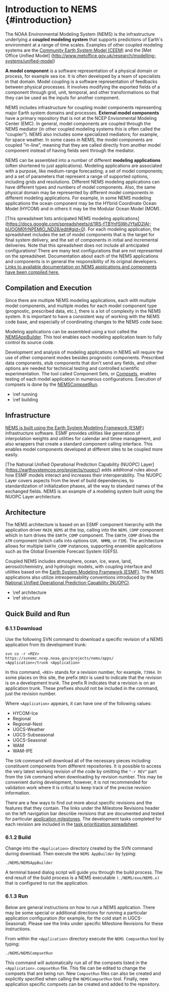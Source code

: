 Introduction to NEMS {#introduction}
====================

The NOAA Environmental Modeling System (NEMS) is the infrastructure
underlying a **coupled modeling system** that supports predictions of
Earth's environment at a range of time scales. Examples of other
coupled modeling systems are the 
[Community Earth System Model (CEEM)](http://www.cesm.ucar.edu)
and the
[Met Office Unified Model] (http://www.metoffice.gov.uk/research/modelling-systems/unified-model)

**A model component** is a software representation of a physical
domain or process, for example sea ice. It is often developed by a
team of specialists in that domain. Model coupling is a software
representation of feedbacks between physical processes. It involves
modifying the exported fields of a component through grid, unit,
temporal, and other transformations so that they can be used as the
inputs for another component.

NEMS includes infrastructure for coupling model components
representing major Earth system domains and processes.  **External
model components** have a primary repository that is not at the NCEP
Envionmental Modeling Center (EMC). In general, model components are
coupled through the NEMS mediator (in other coupled modeling systems
this is often called the "coupler").  NEMS also includes some
specialized mediators; for example, for space weather. In some cases
in NEMS, the model components are coupled "in-line", meaning that they
are called directly from another model component instead of having
fields sent through the mediator.

NEMS can be assembled into a number of different **modeling
applications** (often shortened to just applications). Modeling
applications are associated with a purpose, like medium-range
forecasting; a set of model components; and a set of parameters that
represent a range of supported options, including grids and
resolutions. Different NEMS modeling applications can have different
types and numbers of model components. Also, the same physical domain
may be represented by different model components in different modeling
applications. For example, in some NEMS modeling applications the
ocean component may be the HYbrid Coordinate Ocean Model (HYCOM) and
in others it may be the Modular Ocean Model (MOM).

[This spreadsheet lists anticipated NEMS modeling applications] (https://docs.google.com/spreadsheets/d/1RS-fTBYnfSIWrJYfalD2lAI-bUOGM0frNPEMIO_ND28/edit#gid=0).
For each modeling application, the spreadsheet includes the set of
model components that is the target for final system delivery, and the
set of components in initial and incremental deliveries. Note that
this spreadsheet does not include all anticipated configurations!
There are many test configurations that are not represented on the
spreadsheet. Documentation about each of the NEMS applications and
components is in general the responsibility of its original
developers. 
[Links to available documentation on NEMS applications and components have been compiled here.](https://docs.google.com/spreadsheets/d/1CLT66uzJrjrsY-um0jB5hU-Gfeh3_VCIJDA4-Ibmu5s/edit#gid=0)


Compilation and Execution
-------------------------

Since there are multiple NEMS modeling applications, each with
multiple model components, and multiple modes for each model component
type (prognostic, prescribed data, etc.), there is a lot of complexity
in the NEMS system. It is important to have a consistent way of
working with the NEMS code base, and especially of coordinating
changes to the NEMS code base.

Modeling applications can be assembled using a tool called the
[NEMSAppBuilder](building).  This tool enables each modeling
application team to fully control its source code.

Development and analysis of modeling applications in NEMS will require
the use of other component modes besides prognostic
components. Prescribed data components, stub components that don't
send any fields, and other options are needed for technical testing
and controlled scientific experimentation. The tool called Component
Sets, or
[Compsets](https://esgf.esrl.noaa.gov/projects/couplednems/compsets),
enables testing of each model application in numerous configurations.
Execution of compsets is done by the
[NEMSCompsetRun](running).

* \ref running
* \ref building

Infrastructure
--------------

[NEMS is built using the Earth System Modeling Framework (ESMF)](https://www.earthsystemcog.org/projects/esmf/)
infrastructure software. ESMF provides utilities like generation of
interpolation weights and utilities for calendar and timee management,
and also wrappers that create a standard component calling
interface. This enables model components developed at different sites
to be coupled more easily.

[The National Unified Operational Prediction Capability (NUOPC) Layer] (https://earthsystemcog.org/projects/nuopc/)
adds additional rules about how ESMF models interact and increases
their interoperability. The NUOPC Layer covers aspects from the level
of build dependencies, to standardization of initialization phases,
all the way to standard names of the exchanged fields. NEMS is an
example of a modeling system built using the NUOPC Layer architecture.

Architecture 
------------

The NEMS architecture is based on an ESMF component hierarchy with the
application driver `MAIN_NEMS` at the top, calling into the
`NEMS_COMP` component which in turn drives the `EARTH_COMP`
component. The `EARTH_COMP` drives the `ATM` component (which calls
into options `GSM, NMMB`, or `FIM`). The architecture allows for
multiple `EARTH_COMP` instances, supporting ensemble applications such
as the Global Ensemble Forecast System (GEFS).

Coupled NEMS includes atmosphere, ocean, ice, wave, land,
aerosol/chemistry, and hydrologic models, with coupling interface and
utilities based on the 
[Earth System Modeling Framework (ESMF)](https://www.earthsystemcog.org/projects/esmf/).
The NEMS applications also utilize intreopereability conventions
introduced by the 
[National Unified Operational Prediction Capability (NUOPC)](https://www.earthsystemcog.org/projects/nuopc/).

* \ref architecture
* \ref structure

Quick Build and Run
-------------------


### 6.1.1   Download

Use the following SVN command to download a specific revision of a NEMS application from its development trunk:
    
    svn co -r <REV> 
    https://svnemc.ncep.noaa.gov/projects/nems/apps/
    <Application>/trunk <Application>

In this command, `<REV>` stands for a revision number, for example, `73964`. In some places on this site, the prefix `DREV` is used to indicate that the revision is on a development trunk. The prefix R indicates that a revision is on an application trunk. These prefixes should not be included in the command, just the revision number.

Where `<Application>` appears, it can have one of the following values:
* HYCOM-Ice
* Regional
* Regional-Nest
* UGCS-Weather
* UGCS-Subseasonal
* UGCS-Seasonal
* WAM
* WAM-IPE

The `SVN` command will download all of the necessary pieces including constituent components from different repositories.  It is possible to access the very latest working revision of the code by omitting the `"-r REV"` part from the `SVN` command when downloading by revision number. This may be convenient during development, however, it is not recommended for validation work where it is critical to keep track of the precise revision information.

There are a few ways to find out more about specific revisions and the features that they contain. The links under the Milestone Revisions header on the left navigation bar describe revisions that are documented and tested for particular [application milestones](https://docs.google.com/spreadsheets/d/1RS-fTBYnfSIWrJYfalD2lAI-bUOGM0frNPEMIO_ND28/edit#gid=0). The development tasks completed for each revision are included in the [task prioritization spreadsheet](https://docs.google.com/spreadsheets/d/1C0k9AfH9DZHmJCW_bSdK2TzfFB9qLjyE8416nqqXjTM/edit#gid=0).

### 6.1.2   Build

Change into the `<Application>` directory created by the SVN command during download. Then execute the `NEMS AppBuilder` by typing:

    ./NEMS/NEMSAppBuilder

A terminal based dialog script will guide you through the build process. The end result of the build process is a NEMS executable `(./NEMS/exe/NEMS.x)` that is configured to run the application.

### 6.1.3   Run

Below are general instructions on how to run a NEMS application. There may be some special or additional directions for running a particular application configuration (for example, for the cold start in UGCS-Seasonal). Please see the links under specific Milestone Revisions for these instructions.

From within the `<Application>` directory execute the `NEMS CompsetRun` tool by typing:

    ./NEMS/NEMSCompsetRun

This command will automatically run all of the compsets listed in the `<Application>.compsetRun` file. This file can be edited to change the compsets that are being run. New `CompsetRun` files can also be created and explicitly specified when calling the `NEMSCompsetRun` tool. Finally, new application specific compsets can be created and added to the repository.
